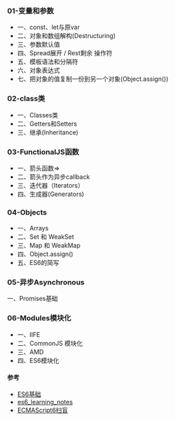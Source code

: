 
### 01-变量和参数

* 一、const、let与原var
* 二、对象和数组解构(Destructuring)
* 三、参数默认值
* 四、Spread展开 / Rest剩余 操作符
* 五、模板语法和分隔符
* 六、对象表达式
* 七、把对象的值复制一份到另一个对象(Object.assign())

### 02-class类

* 一、Classes类
* 二、Getters和Setters
* 三、继承(Inheritance)

### 03-FunctionalJS函数

* 一、箭头函数=>
* 二、箭头作为异步callback
* 三、迭代器（Iterators）
* 四、生成器(Generators)


### 04-Objects

* 一、Arrays
* 二、Set 和 WeakSet
* 三、Map 和 WeakMap
* 四、Object.assign()
* 五、ES6的简写

### 05-异步Asynchronous

一、Promises基础

### 06-Modules模块化

* 一、IIFE
* 二、CommonJS 模块化
* 三、AMD
* 四、ES6模块化


#### 参考

* [ES6基础](http://blog.csdn.net/mqy1023/article/details/51814629)
* [es6_learning_notes](https://github.com/tayiorbeii/es6_learning_notes)
* [ECMAScript6扫盲](http://www.cnblogs.com/hustskyking/archive/2016/07/11/5659835.html)

